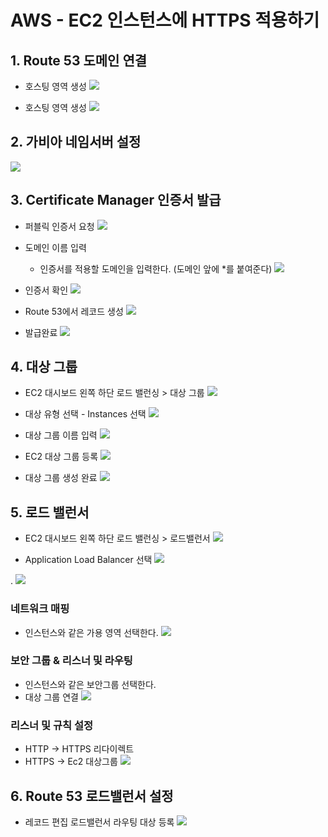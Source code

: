 # AWS - EC2 인스턴스에 HTTPS 적용하기

## 1. Route 53 도메인 연결

- 호스팅 영역 생성
![](https://github.com/dididiri1/TIL/blob/main/AWS/Https/images/01.png?raw=true)

- 호스팅 영역 생성
![](https://github.com/dididiri1/TIL/blob/main/AWS/Https/images/03.png?raw=true)


## 2. 가비아 네임서버 설정
![](https://github.com/dididiri1/TIL/blob/main/AWS/Https/images/02.png?raw=true)


## 3. Certificate Manager 인증서 발급
- 퍼블릭 인증서 요청
![](https://github.com/dididiri1/TIL/blob/main/AWS/Https/images/04.png?raw=true)
- 도메인 이름 입력
  - 인증서를 적용할 도메인을 입력한다. (도메인 앞에 *를 붙여준다)
![](https://github.com/dididiri1/TIL/blob/main/AWS/Https/images/05.png?raw=true)

- 인증서 확인
![](https://github.com/dididiri1/TIL/blob/main/AWS/Https/images/06.png?raw=true)

- Route 53에서 레코드 생성
![](https://github.com/dididiri1/TIL/blob/main/AWS/Https/images/07.png?raw=true)

- 발급완료
![](https://github.com/dididiri1/TIL/blob/main/AWS/Https/images/08.png?raw=true)

## 4. 대상 그룹
- EC2 대시보드 왼쪽 하단 로드 밸런싱 > 대상 그룹
![](https://github.com/dididiri1/TIL/blob/main/AWS/Https/images/09.png?raw=true)

- 대상 유형 선택 - Instances 선택
![](https://github.com/dididiri1/TIL/blob/main/AWS/Https/images/10.png?raw=true)

- 대상 그룹 이름 입력
![](https://github.com/dididiri1/TIL/blob/main/AWS/Https/images/11.png?raw=true)

- EC2 대상 그룹 등록
![](https://github.com/dididiri1/TIL/blob/main/AWS/Https/images/12.png?raw=true)

- 대상 그룹 생성 완료
![](https://github.com/dididiri1/TIL/blob/main/AWS/Https/images/13.png?raw=true)

## 5. 로드 밸런서
- EC2 대시보드 왼쪽 하단 로드 밸런싱 > 로드밸런서
![](https://github.com/dididiri1/TIL/blob/main/AWS/Https/images/14.png?raw=true)

- Application Load Balancer 선택
![](https://github.com/dididiri1/TIL/blob/main/AWS/Https/images/15.png?raw=true)

.
![](https://github.com/dididiri1/TIL/blob/main/AWS/Https/images/16.png?raw=true)

### 네트워크 매핑
- 인스턴스와 같은 가용 영역 선택한다.
![](https://github.com/dididiri1/TIL/blob/main/AWS/Https/images/17.png?raw=true)

### 보안 그룹 & 리스너 및 라우팅
- 인스턴스와 같은 보안그룹 선택한다.
- 대상 그룹 연결
![](https://github.com/dididiri1/TIL/blob/main/AWS/Https/images/18.png?raw=true)

### 리스너 및 규칙 설정
- HTTP -> HTTPS 리다이렉트
- HTTPS -> Ec2 대상그룹 
![](https://github.com/dididiri1/TIL/blob/main/AWS/Https/images/19.png?raw=true)

## 6. Route 53 로드밸런서 설정
- 레코드 편집 로드밸런서 라우팅 대상 등록
![](https://github.com/dididiri1/TIL/blob/main/AWS/Https/images/20.png?raw=true)



















